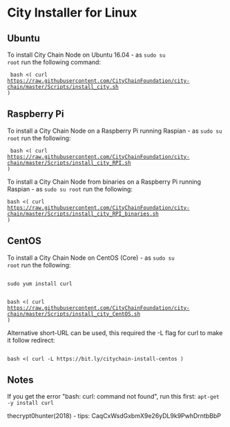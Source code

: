 # City Installer for Linux

## Ubuntu

To install City Chain Node on Ubuntu 16.04 - as <code>sudo su root</code> run the following command:

<code> bash <( curl https://raw.githubusercontent.com/CityChainFoundation/city-chain/master/Scripts/install_city.sh ) </code>

## Raspberry Pi

To install a City Chain Node on a Raspberry Pi running Raspian - as <code>sudo su root</code> run the following:

<code> bash <( curl https://raw.githubusercontent.com/CityChainFoundation/city-chain/master/Scripts/install_city_RPI.sh ) </code>


To install a City Chain Node from binaries on a Raspberry Pi running Raspian - as <code>sudo su root</code> run the following:

<code>bash <( curl https://raw.githubusercontent.com/CityChainFoundation/city-chain/master/Scripts/install_city_RPI_binaries.sh )</code>


## CentOS

To install a City Chain Node on CentOS (Core) - as <code>sudo su root</code> run the following:

<code>
sudo yum install curl

bash <( curl https://raw.githubusercontent.com/CityChainFoundation/city-chain/master/Scripts/install_city_CentOS.sh )
</code>

Alternative short-URL can be used, this required the -L flag for curl to make it follow redirect:

<code>
bash <( curl -L https://bit.ly/citychain-install-centos )
</code>

## Notes

If you get the error "bash: curl: command not found", run this first: <code>apt-get -y install curl</code>

thecrypt0hunter(2018) - tips: CaqCxWsdGxbmX9e26yDL9k9PwhDrntbBbP
